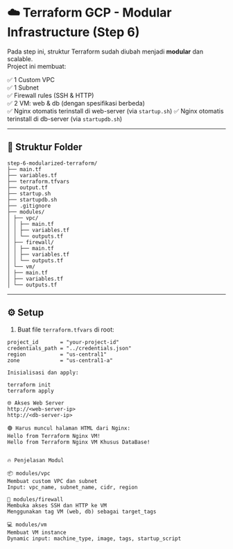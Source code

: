 # ☁️ Terraform GCP - Modular Infrastructure (Step 6)

Pada step ini, struktur Terraform sudah diubah menjadi **modular** dan scalable.  
Project ini membuat:

✅ 1 Custom VPC  
✅ 1 Subnet  
✅ Firewall rules (SSH & HTTP)  
✅ 2 VM: web & db (dengan spesifikasi berbeda)  
✅ Nginx otomatis terinstall di web-server (via `startup.sh`) 
✅ Nginx otomatis terinstall di db-server (via `startupdb.sh`)  


---

## 📁 Struktur Folder

```hcl
step-6-modularized-terraform/
├── main.tf
├── variables.tf
├── terraform.tfvars
├── output.tf
├── startup.sh
├── startupdb.sh
├── .gitignore
├── modules/
│ ├── vpc/
│ │ ├── main.tf
│ │ ├── variables.tf
│ │ └── outputs.tf
│ ├── firewall/
│ │ ├── main.tf
│ │ ├── variables.tf
│ │ └── outputs.tf
│ └── vm/
│ ├── main.tf
│ ├── variables.tf
│ └── outputs.tf
```
---

## ⚙️ Setup

1. Buat file `terraform.tfvars` di root:

```hcl
project_id       = "your-project-id"
credentials_path = "../credentials.json"
region           = "us-central1"
zone             = "us-central1-a"

Inisialisasi dan apply:

terraform init
terraform apply

🌐 Akses Web Server
http://<web-server-ip>
http://<db-server-ip>

🟢 Harus muncul halaman HTML dari Nginx:
Hello from Terraform Nginx VM!
Hello from Terraform Nginx VM Khusus DataBase!


🔥 Penjelasan Modul

📦 modules/vpc
Membuat custom VPC dan subnet
Input: vpc_name, subnet_name, cidr, region

🔐 modules/firewall
Membuka akses SSH dan HTTP ke VM
Menggunakan tag VM (web, db) sebagai target_tags

💻 modules/vm
Membuat VM instance
Dynamic input: machine_type, image, tags, startup_script

```
